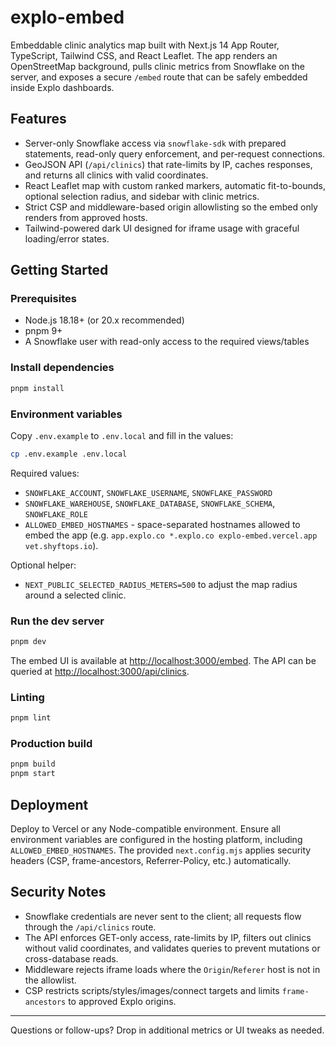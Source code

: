 ﻿# explo-embed

Embeddable clinic analytics map built with Next.js 14 App Router, TypeScript, Tailwind CSS, and React Leaflet. The app renders an OpenStreetMap background, pulls clinic metrics from Snowflake on the server, and exposes a secure `/embed` route that can be safely embedded inside Explo dashboards.

## Features

- Server-only Snowflake access via `snowflake-sdk` with prepared statements, read-only query enforcement, and per-request connections.
- GeoJSON API (`/api/clinics`) that rate-limits by IP, caches responses, and returns all clinics with valid coordinates.
- React Leaflet map with custom ranked markers, automatic fit-to-bounds, optional selection radius, and sidebar with clinic metrics.
- Strict CSP and middleware-based origin allowlisting so the embed only renders from approved hosts.
- Tailwind-powered dark UI designed for iframe usage with graceful loading/error states.

## Getting Started

### Prerequisites

- Node.js 18.18+ (or 20.x recommended)
- pnpm 9+
- A Snowflake user with read-only access to the required views/tables

### Install dependencies

```bash
pnpm install
```

### Environment variables

Copy `.env.example` to `.env.local` and fill in the values:

```bash
cp .env.example .env.local
```

Required values:

- `SNOWFLAKE_ACCOUNT`, `SNOWFLAKE_USERNAME`, `SNOWFLAKE_PASSWORD`
- `SNOWFLAKE_WAREHOUSE`, `SNOWFLAKE_DATABASE`, `SNOWFLAKE_SCHEMA`, `SNOWFLAKE_ROLE`
- `ALLOWED_EMBED_HOSTNAMES` - space-separated hostnames allowed to embed the app (e.g. `app.explo.co *.explo.co explo-embed.vercel.app vet.shyftops.io`).

Optional helper:

- `NEXT_PUBLIC_SELECTED_RADIUS_METERS=500` to adjust the map radius around a selected clinic.

### Run the dev server

```bash
pnpm dev
```

The embed UI is available at [http://localhost:3000/embed](http://localhost:3000/embed). The API can be queried at [http://localhost:3000/api/clinics](http://localhost:3000/api/clinics).

### Linting

```bash
pnpm lint
```

### Production build

```bash
pnpm build
pnpm start
```

## Deployment

Deploy to Vercel or any Node-compatible environment. Ensure all environment variables are configured in the hosting platform, including `ALLOWED_EMBED_HOSTNAMES`. The provided `next.config.mjs` applies security headers (CSP, frame-ancestors, Referrer-Policy, etc.) automatically.

## Security Notes

- Snowflake credentials are never sent to the client; all requests flow through the `/api/clinics` route.
- The API enforces GET-only access, rate-limits by IP, filters out clinics without valid coordinates, and validates queries to prevent mutations or cross-database reads.
- Middleware rejects iframe loads where the `Origin`/`Referer` host is not in the allowlist.
- CSP restricts scripts/styles/images/connect targets and limits `frame-ancestors` to approved Explo origins.

---

Questions or follow-ups? Drop in additional metrics or UI tweaks as needed.

